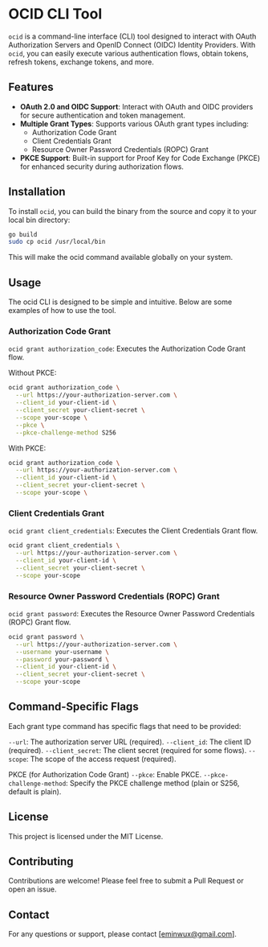 # OCID CLI Tool

`ocid` is a command-line interface (CLI) tool designed to interact with OAuth Authorization Servers and OpenID Connect (OIDC) Identity Providers. With `ocid`, you can easily execute various authentication flows, obtain tokens, refresh tokens, exchange tokens, and more.

## Features

- **OAuth 2.0 and OIDC Support**: Interact with OAuth and OIDC providers for secure authentication and token management.
- **Multiple Grant Types**: Supports various OAuth grant types including:
  - Authorization Code Grant
  - Client Credentials Grant
  - Resource Owner Password Credentials (ROPC) Grant
- **PKCE Support**: Built-in support for Proof Key for Code Exchange (PKCE) for enhanced security during authorization flows.

## Installation

To install `ocid`, you can build the binary from the source and copy it to your local bin directory:

```bash
go build
sudo cp ocid /usr/local/bin
```

This will make the ocid command available globally on your system.

## Usage
The ocid CLI is designed to be simple and intuitive. Below are some examples of how to use the tool.

### Authorization Code Grant
`ocid grant authorization_code`: Executes the Authorization Code Grant flow.

Without PKCE:

```bash
ocid grant authorization_code \
  --url https://your-authorization-server.com \
  --client_id your-client-id \
  --client_secret your-client-secret \
  --scope your-scope \
  --pkce \
  --pkce-challenge-method S256
```

With PKCE:
```bash
ocid grant authorization_code \
  --url https://your-authorization-server.com \
  --client_id your-client-id \
  --client_secret your-client-secret \
  --scope your-scope \
```

### Client Credentials Grant
`ocid grant client_credentials`: Executes the Client Credentials Grant flow.

```bash
ocid grant client_credentials \
  --url https://your-authorization-server.com \
  --client_id your-client-id \
  --client_secret your-client-secret \
  --scope your-scope
```

### Resource Owner Password Credentials (ROPC) Grant
`ocid grant password`: Executes the Resource Owner Password Credentials (ROPC) Grant flow.

```bash
ocid grant password \
  --url https://your-authorization-server.com \
  --username your-username \
  --password your-password \
  --client_id your-client-id \
  --client_secret your-client-secret \
  --scope your-scope
```

## Command-Specific Flags
Each grant type command has specific flags that need to be provided:

`--url`: The authorization server URL (required).
`--client_id`: The client ID (required).
`--client_secret`: The client secret (required for some flows).
`--scope`: The scope of the access request (required).

PKCE (for Authorization Code Grant)
`--pkce`: Enable PKCE.
`--pkce-challenge-method`: Specify the PKCE challenge method (plain or S256, default is plain).

## License

This project is licensed under the MIT License.

## Contributing
Contributions are welcome! Please feel free to submit a Pull Request or open an issue.

## Contact
For any questions or support, please contact [eminwux@gmail.com].
